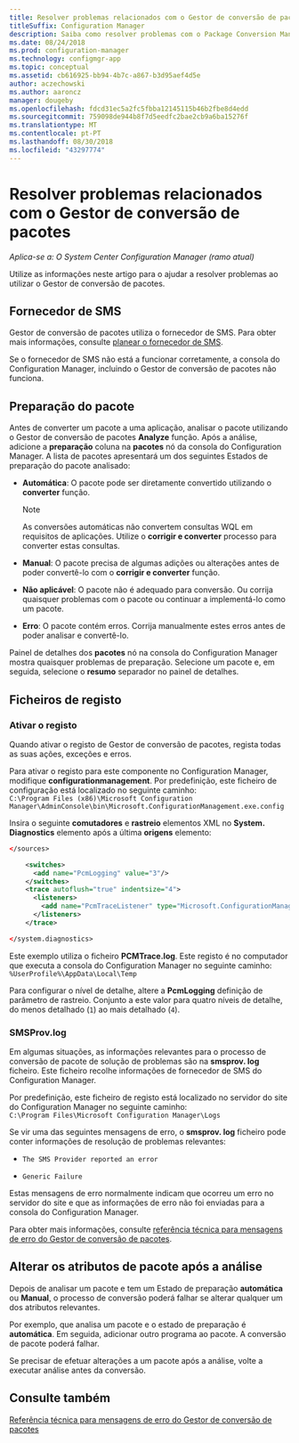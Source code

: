 ```yaml
---
title: Resolver problemas relacionados com o Gestor de conversão de pacotes
titleSuffix: Configuration Manager
description: Saiba como resolver problemas com o Package Conversion Manager no Configuration Manager.
ms.date: 08/24/2018
ms.prod: configuration-manager
ms.technology: configmgr-app
ms.topic: conceptual
ms.assetid: cb616925-bb94-4b7c-a867-b3d95aef4d5e
author: aczechowski
ms.author: aaroncz
manager: dougeby
ms.openlocfilehash: fdcd31ec5a2fc5fbba12145115b46b2fbe8d4edd
ms.sourcegitcommit: 759098de944b8f7d5eedfc2bae2cb9a6ba15276f
ms.translationtype: MT
ms.contentlocale: pt-PT
ms.lasthandoff: 08/30/2018
ms.locfileid: "43297774"
---
```

# <a name="troubleshoot-package-conversion-manager"></a>Resolver problemas relacionados com o Gestor de conversão de pacotes

*Aplica-se a: O System Center Configuration Manager (ramo atual)*

<!--1357861-->

Utilize as informações neste artigo para o ajudar a resolver problemas ao utilizar o Gestor de conversão de pacotes.



## <a name="sms-provider"></a>Fornecedor de SMS

Gestor de conversão de pacotes utiliza o fornecedor de SMS. Para obter mais informações, consulte [planear o fornecedor de SMS](/sccm/core/plan-design/hierarchy/plan-for-the-sms-provider).

Se o fornecedor de SMS não está a funcionar corretamente, a consola do Configuration Manager, incluindo o Gestor de conversão de pacotes não funciona.



## <a name="package-readiness"></a>Preparação do pacote

Antes de converter um pacote a uma aplicação, analisar o pacote utilizando o Gestor de conversão de pacotes **Analyze** função. Após a análise, adicione a **preparação** coluna na **pacotes** nó da consola do Configuration Manager. A lista de pacotes apresentará um dos seguintes Estados de preparação do pacote analisado:

 - **Automática**: O pacote pode ser diretamente convertido utilizando o **converter** função.      

    > [!NOTE]  
    > As conversões automáticas não convertem consultas WQL em requisitos de aplicações. Utilize o **corrigir e converter** processo para converter estas consultas.  

 - **Manual**: O pacote precisa de algumas adições ou alterações antes de poder convertê-lo com o **corrigir e converter** função.  

 - **Não aplicável**: O pacote não é adequado para conversão. Ou corrija quaisquer problemas com o pacote ou continuar a implementá-lo como um pacote.  

 - **Erro**: O pacote contém erros. Corrija manualmente estes erros antes de poder analisar e convertê-lo.  

Painel de detalhes dos **pacotes** nó na consola do Configuration Manager mostra quaisquer problemas de preparação. Selecione um pacote e, em seguida, selecione o **resumo** separador no painel de detalhes.



## <a name="log-files"></a>Ficheiros de registo

### <a name="enable-logging"></a>Ativar o registo

Quando ativar o registo de Gestor de conversão de pacotes, regista todas as suas ações, exceções e erros. 

Para ativar o registo para este componente no Configuration Manager, modifique **configurationmanagement**. Por predefinição, este ficheiro de configuração está localizado no seguinte caminho:  
`C:\Program Files (x86)\Microsoft Configuration Manager\AdminConsole\bin\Microsoft.ConfigurationManagement.exe.config`  

Insira o seguinte **comutadores** e **rastreio** elementos XML no **System. Diagnostics** elemento após a última **origens** elemento:

``` XML
</sources>

    <switches>
      <add name="PcmLogging" value="3"/>
    </switches>
    <trace autoflush="true" indentsize="4">
      <listeners>
        <add name="PcmTraceListener" type="Microsoft.ConfigurationManagement.UserCentric.Logging.RolloverLogTraceListener, Microsoft.ConfigurationManagement.UserCentric.Logging" initializeData="%UserProfile%\AppData\Local\Temp\PcmTrace.log"/>
      </listeners>
    </trace>

</system.diagnostics>
```

Este exemplo utiliza o ficheiro **PCMTrace.log**. Este registo é no computador que executa a consola do Configuration Manager no seguinte caminho:  
`%UserProfile%\AppData\Local\Temp`

Para configurar o nível de detalhe, altere a **PcmLogging** definição de parâmetro de rastreio. Conjunto a este valor para quatro níveis de detalhe, do menos detalhado (`1`) ao mais detalhado (`4`).


### <a name="smsprovlog"></a>SMSProv.log

Em algumas situações, as informações relevantes para o processo de conversão de pacote de solução de problemas são na **smsprov. log** ficheiro. Este ficheiro recolhe informações de fornecedor de SMS do Configuration Manager.

Por predefinição, este ficheiro de registo está localizado no servidor do site do Configuration Manager no seguinte caminho:  
`C:\Program Files\Microsoft Configuration Manager\Logs`

Se vir uma das seguintes mensagens de erro, o **smsprov. log** ficheiro pode conter informações de resolução de problemas relevantes:

- `The SMS Provider reported an error`

- `Generic Failure`

Estas mensagens de erro normalmente indicam que ocorreu um erro no servidor do site e que as informações de erro não foi enviadas para a consola do Configuration Manager.

Para obter mais informações, consulte [referência técnica para mensagens de erro do Gestor de conversão de pacotes](/sccm/apps/pcm/error-messages).



## <a name="changing-package-attributes-after-analysis"></a>Alterar os atributos de pacote após a análise

Depois de analisar um pacote e tem um Estado de preparação **automática** ou **Manual**, o processo de conversão poderá falhar se alterar qualquer um dos atributos relevantes.

Por exemplo, que analisa um pacote e o estado de preparação é **automática**. Em seguida, adicionar outro programa ao pacote. A conversão de pacote poderá falhar.

Se precisar de efetuar alterações a um pacote após a análise, volte a executar análise antes da conversão. 



## <a name="see-also"></a>Consulte também

[Referência técnica para mensagens de erro do Gestor de conversão de pacotes](/sccm/apps/pcm/error-messages)
